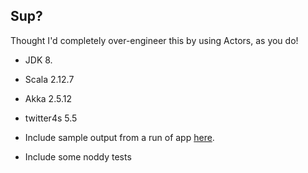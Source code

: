 ## Sup?

Thought I'd completely over-engineer this by using Actors, as you do!

- JDK 8.

- Scala 2.12.7

- Akka 2.5.12

- twitter4s 5.5

- Include sample output from a run of app [here](./twits-2019-07-12T17:14:51.296+01:00.json).

- Include some noddy tests
